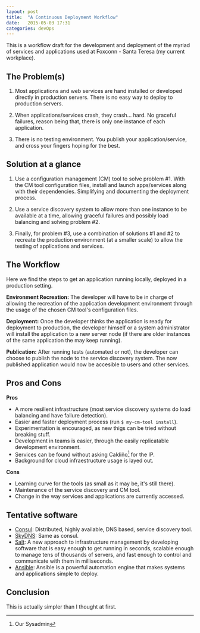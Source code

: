 ```yaml
---
layout: post
title:  "A Continuous Deployment Workflow"
date:   2015-05-03 17:31
categories: devOps
---
```


This is a workflow draft for the development and deployment of the myriad of services and applications used at Foxconn - Santa Teresa (my current workplace).

The Problem(s)
--------------
1. Most applications and web services are hand installed or developed directly in production servers. There is no easy way to deploy to production servers.

2. When applications/services crash, they crash... hard. No graceful failures, reason being that, there is only one instance of each application.

3. There is no testing environment. You publish your application/service, and cross your fingers hoping for the best.

Solution at a glance
--------------------
1. Use a configuration management (CM) tool to solve problem #1. With the CM tool configuration files, install and launch apps/services along with their dependencies. Simplifying and documenting the deployment process.

2. Use a service discovery system to allow more than one instance to be available at a time, allowing graceful failures and possibly load balancing and solving problem #2.

3. Finally, for problem #3, use a combination of solutions #1 and #2 to recreate the production environment (at a smaller scale) to allow the testing of applications and services.

The Workflow
------------
Here we find the steps to get an application running locally, deployed in a production setting.

**Environment Recreation:**
The developer will have to be in charge of allowing the recreation of the application development environment through the usage of the chosen CM tool's configuration files.

**Deployment:**
Once the developer thinks the application is ready for deployment to production, the developer himself or a system administrator will install the application to a new server node (if there are older instances of the same application the may keep running).

**Publication:**
After running tests (automated or not), the developer can choose to publish the node to the service discovery system. The now published application would now be accesible to users and other services.

Pros and Cons
-------------
**Pros**

* A more resilient infrastructure (most service discovery systems do load balancing and have failure detection).
* Easier and faster deployment process (run `$ my-cm-tool install`).
* Experimentation is encouraged, as new thigs can be tried without breaking stuff.
* Development in teams is easier, through the easily replicatable development environment.
* Services can be found without asking Caldiño[^1] for the IP.
* Background for cloud infraestructure usage is layed out.

**Cons**

* Learning curve for the tools (as small as it may be, it's still there).
* Maintenance of the service discovery and CM tool.
* Change in the way services and applications are currently accessed.

Tentative software
------------------
* [Consul](https://www.consul.io/): Distributed, highly available, DNS based, service discovery tool.
* [SkyDNS](https://github.com/skynetservices/skydns): Same as consul.
* [Salt](http://saltstack.com/community/): A new approach to infrastructure management by developing software that is easy enough to get running in seconds, scalable enough to manage tens of thousands of servers, and fast enough to control and communicate with them in milliseconds.
* [Ansible](http://www.ansible.com/home): Ansible is a powerful automation engine that makes systems and applications simple to deploy.

Conclusion
----------
This is actually simpler than I thought at first.

[^1]: Our Sysadmin
